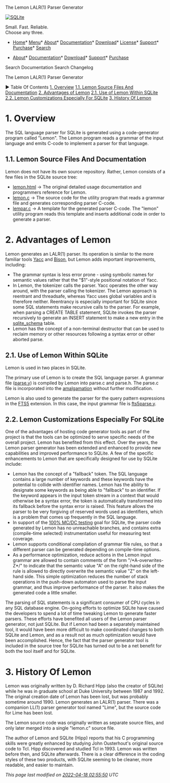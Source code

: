 




The Lemon LALR(1\) Parser Generator




[![SQLite](images/sqlite370_banner.gif)](index.html)


Small. Fast. Reliable.  
Choose any three.


* [Home](index.html)* [Menu](javascript:void(0))* [About](about.html)* [Documentation](docs.html)* [Download](download.html)* [License](copyright.html)* [Support](support.html)* [Purchase](prosupport.html)* [Search](javascript:void(0))




* [About](about.html)* [Documentation](docs.html)* [Download](download.html)* [Support](support.html)* [Purchase](prosupport.html)






Search Documentation
Search Changelog










The Lemon LALR(1\) Parser Generator


►
Table Of Contents
[1\. Overview](#overview)
[1\.1\. Lemon Source Files And Documentation](#lemon_source_files_and_documentation)
[2\. Advantages of Lemon](#advantages_of_lemon)
[2\.1\. Use of Lemon Within SQLite](#use_of_lemon_within_sqlite)
[2\.2\. Lemon Customizations Especially For SQLite](#lemon_customizations_especially_for_sqlite)
[3\. History Of Lemon](#history_of_lemon)




# 1\. Overview


The SQL language parser for SQLite is generated using a code\-generator
program called "Lemon". The Lemon program reads a grammar of the input
language and emits C\-code to implement a parser for that language.




## 1\.1\. Lemon Source Files And Documentation


Lemon does not have its own source repository. Rather, Lemon consists
of a few files in the SQLite source tree:



* [lemon.html](https://sqlite.org/src/doc/trunk/doc/lemon.html) →
 The original detailed usage documentation and programmers reference
 for Lemon.
* [lemon.c](https://sqlite.org/src/file/tool/lemon.c) → The source code
 for the utility program that reads a grammar file and generates 
 corresponding parser C\-code.
* [lempar.c](https://sqlite.org/src/file/tool/lempar.c) → A template
 for the generated parser C\-code. The "lemon" utility program reads this
 template and inserts additional code in order to generate a parser.


# 2\. Advantages of Lemon


Lemon generates an LALR(1\) parser. Its operation is similar to the
more familiar tools [Yacc](https://en.wikipedia.org/wiki/Yacc) and
[Bison](https://en.wikipedia.org/wiki/GNU_bison), but Lemon adds important
improvements, including:



* The grammar syntax is less error prone \- using symbolic names for
 semantic values rather that the "$1"\-style positional notation
 of Yacc.
* In Lemon, the tokenizer calls the parser. Yacc operates the other
 way around, with the parser calling the tokenizer. The Lemon
 approach is reentrant and threadsafe, whereas Yacc uses global 
 variables and is therefore neither. Reentrancy is especially
 important for SQLite since some SQL statements make recursive calls
 to the parser. For example, when parsing a CREATE TABLE statement,
 SQLite invokes the parser recursively to generate an INSERT statement
 to make a new entry in the [sqlite\_schema](schematab.html) table.
* Lemon has the concept of a non\-terminal destructor that can be
 used to reclaim memory or other resources following a syntax error
 or other aborted parse.


## 2\.1\. Use of Lemon Within SQLite


Lemon is used in two places in SQLite.



The primary use of Lemon is to create the SQL language parser.
A grammar file ([parse.y](https://sqlite.org/src/file/src/parse.y)) is
compiled by Lemon into parse.c and parse.h. The parse.c file is
incorporated into the [amalgamation](amalgamation.html) without further modification.



Lemon is also used to generate the parser for the query pattern
expressions in the [FTS5](fts5.html) extension. In this case, the input grammar
file is [fts5parse.y](https://sqlite.org/src/file/ext/fts5/fts5parse.y).



## 2\.2\. Lemon Customizations Especially For SQLite


One of the advantages of hosting code generator tools as part of
the project is that the tools can be optimized to serve specific needs of
the overall project. Lemon has benefited from this effect. Over the years,
the Lemon parser generator has been extended and enhanced to provide
new capabilities and improved performance to SQLite. A few of the
specific enhancements to Lemon that are specifically designed for use
by SQLite include:



* Lemon has the concept of a "fallback" token.
The SQL language contains a large number of keywords and these keywords
have the potential to collide with identifier names.
Lemon has the ability to designate some keywords as being able to
"fallback" to an identifier. If the keyword appears in the input token
stream in a context that would otherwise be a syntax error, the token
is automatically transformed into its fallback before the syntax error
is raised. This feature allows the parser to be very forgiving of
reserved words used as identifiers, which is a problem that comes up
frequently in the SQL language.
* In support of the [100% MC/DC testing](testing.html#mcdc) goal for SQLite, 
the parser code generated by Lemon has no unreachable branches,
and contains extra (compile\-time selected) instrumentation useful
for measuring test coverage.
* Lemon supports conditional compilation of grammar file rules, so that
a different parser can be generated depending on compile\-time options.
* As a performance optimization, reduce actions in the Lemon input grammar
are allowed to contain comments of the form "/\*A\-overwrites\-Z\*/" to indicate
that the semantic value "A" on the right\-hand side of the rule is allowed
to directly overwrite the semantic value "Z" on the left\-hand side.
This simple optimization reduces the number of stack operations in the
push\-down automaton used to parse the input grammar, and thus improve
performance of the parser. It also makes the generated code a little smaller.


The parsing of SQL statements is a significant consumer of CPU cycles 
in any SQL database engine. On\-going efforts to optimize SQLite have caused
the developers to spend a lot of time tweaking Lemon to generate faster
parsers. These efforts have benefited all users of the Lemon parser generator,
not just SQLite. But if Lemon had been a separately maintained tool, it
would have been more difficult to make coordinated changes to both SQLite
and Lemon, and as a result not as much optimization would have been
accomplished. Hence, the fact that the parser generator tool is included
in the source tree for SQLite has turned out to be a net benefit for both
the tool itself and for SQLite.



# 3\. History Of Lemon


Lemon was originally written by D. Richard Hipp (also the creator of SQLite)
while he was in graduate school at Duke University between 1987 and 1992\.
The original creation date of Lemon has been lost, but was probably sometime
around 1990\. Lemon generates an LALR(1\) parser. There was a companion 
LL(1\) parser generator tool named "Lime", but the source code for Lime
has been lost.



The Lemon source code was originally written as separate source files,
and only later merged into a single "lemon.c" source file.



The author of Lemon and SQLite (Hipp) reports that his C programming
skills were greatly enhanced by studying John Ousterhout's original
source code to Tcl. Hipp discovered and studied Tcl in 1993\. Lemon
was written before then, and SQLite afterwards. There is a clear
difference in the coding styles of these two products, with SQLite seeming
to be cleaner, more readable, and easier to maintain.


*This page last modified on [2022\-04\-18 02:55:50](https://sqlite.org/docsrc/honeypot) UTC* 


